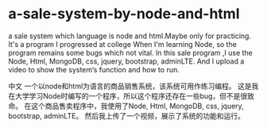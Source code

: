 # a-sale-system-by-node-and-html
a sale system which language is node and html.Maybe only for practicing.
It's a program I progressed at college When I'm learning Node, so the program remains some bugs which not vital.
In this sale program ,I use the Node, Html, MongoDB, css, jquery, bootstrap, adminLTE.
And I upload a video to show the system‘s function and how to run.

中文
一个以node和html为语言的商品销售系统，该系统可用作练习编程。
这是我在大学学习Node时编写的一个程序，所以这个程序还存在一些bug，但不是很致命。
在这个商品售卖程序中，我使用了Node, Html, MongoDB, css, jquery, bootstrap, adminLTE。
然后我上传了一个视频，展示了系统的功能和运行。

